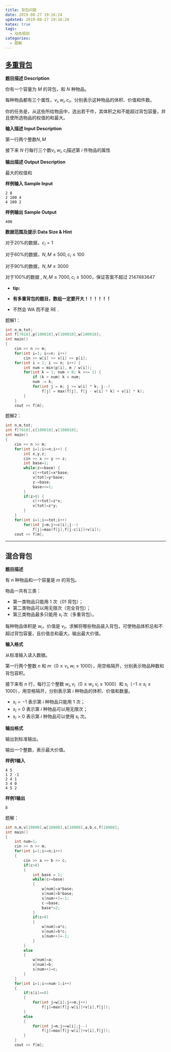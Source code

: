 ```yaml
---
title: 背包问题
date: 2019-08-27 19:16:24
updated: 2019-08-27 19:16:24
katex: true
tags:
  - 动态规划
categories:
  - 题解
---
```


## [多重背包](http://codevs.cn/problem/5429/)

**题目描述 Description**

你有一个容量为 $M$ 的背包，和 $N$ 种物品。

每种物品都有三个属性，$v_i,w_i,c_i$，分别表示这种物品的体积、价值和件数。

你的任务是，从这些所给物品中，选出若干件，其体积之和不能超过背包容量，并且使所选物品的权值的和最大。

**输入描述 Input Description**

第一行两个整数$N,M$

接下来 $N$ 行每行三个数$v_i,w_i,c_i$描述第 $i$ 件物品的属性

**输出描述 Output Description**

最大的权值和

**样例输入 Sample Input**

```
2 8
2 100 4
4 100 2
````

**样例输出 Sample Output**

````
400
````

**数据范围及提示 Data Size & Hint**

对于20%的数据，$c_i=1$

对于60%的数据，$N,M \leq 500,c_i \leq 100$

对于90%的数据，$N,M \leq 3000$

对于100%的数据 , $N,M \leq 7000,c_i \leq 5000$，保证答案不超过 $2147483647$

- **tip:**

- **有多重背包的题目，数组一定要开大！！！！！！**

- 不然会 WA 而不是 RE .

题解1：

```cpp
int n,m,tot;
int f[7010],p[100010],v[100010],w[100010];
int main()
{
	cin >> n >> m;
	for(int i=1; i<=n; i++)
		cin >> w[i] >> v[i] >> p[i];
	for(int i = 1; i <= n; i++) {
		int num = min(p[i], m / w[i]);
		for(int k = 1; num > 0; k <<= 1) {
			if (k > num) k = num;
			num -= k;
			for(int j = m; j >= w[i] * k; j--)
				f[j] = max(f[j], f[j - w[i] * k] + v[i] * k);
		}
	}
	cout << f[m];
```

题解2：

```cpp
int n,m,tot;
int f[7010],c[100010],v[100010];
int main() 
{
	cin >> n >> m;
	for(int i=1;i<=n;i++) {
		int x,y,z;
		cin >> x >> y >> z;
		int base=1;
		while(z>=base) {
			c[++tot]=x*base;
			v[tot]=y*base;
			z-=base;
			base<<=1;
		}
		if(z>0) {
			c[++tot]=z*x;
			v[tot]=z*y;
		}
	}
	for(int i=1;i<=tot;i++)
		for(int j=m;j>=c[i];j--)
			f[j]=max(f[j],f[j-c[i]]+v[i]);
	cout << f[m];
```


------------


## 混合背包

**题目描述**

有 $n$ 种物品和一个容量是 $m$ 的背包。

物品一共有三类：

- 第一类物品只能用 $1$ 次（$01$ 背包）；
- 第二类物品可以用无限次（完全背包）；
- 第三类物品最多只能用 $s_i$ 次（多重背包）。

每种物品体积是 $w_i$，价值是 $v_i$。求解将哪些物品装入背包，可使物品体积总和不超过背包容量，且价值总和最大。输出最大价值。

**输入格式**

从标准输入读入数据。

第一行两个整数 $n$ 和 $m$（$0 \leq v_i,w_i \leq 1000$），用空格隔开，分别表示物品种数和背包容积。

接下来有 $n$ 行，每行三个整数 $w_i,v_i$（$0 \leq w_i,v_i \leq 1000$）和 $s_i$（$-1 \leq s_i \leq 1000$），用空格隔开，分别表示第 $i$ 种物品的体积、价值和数量。

- $s_i = -1$ 表示第 $i$ 种物品只能用 $1$ 次；
- $s_i = 0$ 表示第 $i$ 种物品可以用无限次；
- $s_i > 0$ 表示第 $i$ 种物品可以使用 $s_i$ 次。
 
**输出格式**

输出到标准输出。

输出一个整数，表示最大价值。

**样例1输入**

```
4 5
1 2 -1
2 4 1
3 4 0
4 5 2
```

**样例1输出**

```
8
```

题解：

```cpp
int n,m,v[10000],w[10000],s[10000],a,b,c,f[10000];
int main()
{
	int num=1;
	cin >> n >> m;
	for(int i=1;i<=n;i++)
	{
		cin >> a >> b >> c;
		if(c>0)
		{
			int base = 1;
			while(c>=base)
			{
				w[num]=a*base;
				v[num]=b*base;
				s[num++]=-1;
				c-=base;
				base*=2;
			}
			if(c>0)
			{
				w[num]=a*c;
				v[num]=b*c;
				s[num++]=-1;
			}
		}
		else
		{
			w[num]=a;
			v[num]=b;
			s[num++]=c;
		}
	}
	for(int i=1;i<=num-1;i++)
	{
		if(s[i]==0)
		{
			for(int j=w[i];j<=m;j++)
				f[j]=max(f[j-w[i]]+v[i],f[j]);
		}
		else 
		{
			for(int j=m;j>=w[i];j--)
				f[j]=max(f[j-w[i]]+v[i],f[j]);
		}
	}
	cout << f[m];
```